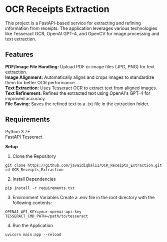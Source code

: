 # OCR Receipts Extraction 

This project is a FastAPI-based service for extracting and refining information from receipts. The application leverages various technologies like Tesseract OCR, OpenAI GPT-4, and OpenCV for image processing and text extraction.

## Features
**PDF/Image File Handling:** Upload PDF or image files (JPG, PNG) for text extraction. <br>
**Image Alignment:** Automatically aligns and crops images to standardize them for better OCR performance. <br>
**Text Extraction:** Uses Tesseract OCR to extract text from aligned images. <br>
**Text Refinement:** Refines the extracted text using OpenAI's GPT-4 for improved accuracy. <br>
**File Saving:** Saves the refined text to a .txt file in the extraction folder. <br>


## Requirements
Python 3.7+ <br>
FastAPI
Tesseract 

**Setup**
1. Clone the Repository
  ```shell
git clone https://github.com/javaidiqbal11/OCR_Receipts_Extraction.git
cd OCR_Receipts_Extraction
```
2. Install Dependencies
```shell
pip install -r requirements.txt
```
3. Environment Variables
Create a .env file in the root directory with the following contents:
```shell
OPENAI_API_KEY=your-openai-api-key
TESSERACT_CMD_PATH=/path/to/tesseract
```
4. Run the Application
```shell
uvicorn main:app --reload
```
